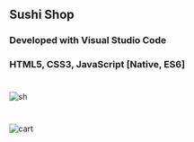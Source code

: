## Sushi Shop
### Developed with Visual Studio Code
### HTML5, CSS3, JavaScript [Native, ES6]
#
![sh](https://user-images.githubusercontent.com/41709736/73607217-2a7c7d00-45ff-11ea-9b6c-80ea9530fe10.png)
#
![cart](https://user-images.githubusercontent.com/41709736/73607272-b2fb1d80-45ff-11ea-832d-c15e3051c5a1.png)


